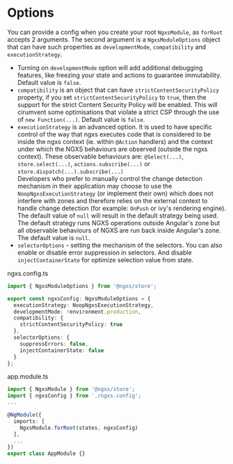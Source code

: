 # Options

You can provide a config when you create your root `NgxsModule`, as `forRoot` accepts 2 arguments. The second argument is a `NgxsModuleOptions` object that can have such properties as `developmentMode`, `compatibility` and `executionStrategy`.

- Turning on `developmentMode` option will add additional debugging features, like freezing your state and actions to guarantee immutability. Default value is `false`.
- `compatibility` is an object that can have `strictContentSecurityPolicy` property, if you set `strictContentSecurityPolicy` to `true`, then the support for the strict Content Security Policy will be enabled. This will cirumvent some optimisations that violate a strict CSP through the use of `new Function(...)`. Default value is `false`.
- `executionStrategy` is an advanced option. It is used to have specific control of the way that ngxs executes code that is considered to be inside the ngxs context (ie. within `@Action` handlers) and the context under which the NGXS behaviours are observed (outside the ngxs context). These observable behaviours are: `@Select(...)`, `store.select(...)`, `actions.subscribe(...)` or `store.dispatch(...).subscribe(...)`  
  Developers who prefer to manually control the change detection mechanism in their application may choose to use the `NoopNgxsExecutionStrategy` (or implement their own) which does not interfere with zones and therefore relies on the external context to handle change detection (for example: `OnPush` or ivy's rendering engine). The default value of `null` will result in the default strategy being used. The default strategy runs NGXS operations outside Angular's zone but all observable behaviours of NGXS are run back inside Angular's zone. The default value is `null`.
- `selectorOptions` - setting the mechanism of the selectors. You can also enable or disable error suppression in selectors. And disable `injectContainerState` for optimize selection value from state.

ngxs.config.ts

```ts
import { NgxsModuleOptions } from '@ngxs/store';

export const ngxsConfig: NgxsModuleOptions = {
  executionStrategy: NoopNgxsExecutionStrategy,
  developmentMode: !environment.production,
  compatibility: {
    strictContentSecurityPolicy: true
  },
  selectorOptions: {
    suppressErrors: false,
    injectContainerState: false
  }
};
```

app.module.ts

```ts
import { NgxsModule } from '@ngxs/store';
import { ngxsConfig } from './ngxs.config';
...

@NgModule({
  imports: [
    NgxsModule.forRoot(states, ngxsConfig)
  ],
  ...
})
export class AppModule {}
```
